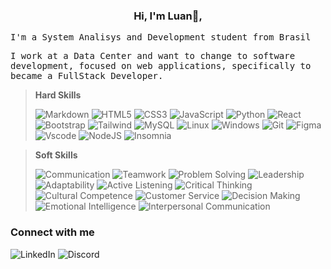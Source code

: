 
<h3 align='center'> Hi, I'm Luan👋,  </h3>

<kbd>I'm a System Analisys and Development student from Brasil

<kbd>I work at a Data Center and want to change to software development, focused on web applications, specifically to became a FullStack Developer.


>**Hard Skills**
>
>![Markdown](https://img.shields.io/badge/Markdown-000?style=for-the-badge&logo=markdown) ![HTML5](https://img.shields.io/badge/HTML5-E34F26?style=for-the-badge&logo=html5&logoColor=white) ![CSS3](https://img.shields.io/badge/CSS3-1572B6?style=for-the-badge&logo=css3&logoColor=white) ![JavaScript](https://img.shields.io/badge/JavaScript-F7DF1E?style=for-the-badge&logo=javascript&logoColor=black) ![Python](https://img.shields.io/badge/python-3670A0?style=for-the-badge&logo=python&logoColor=ffdd54) ![React](https://img.shields.io/badge/React-20232A?style=for-the-badge&logo=react&logoColor=61DAFB) ![Bootstrap](https://img.shields.io/badge/-boostrap-0D1117?style=for-the-badge&logo=bootstrap&labelColor=0D1117) ![Tailwind](https://img.shields.io/badge/tailwindcss-%2338B2AC.svg?style=for-the-badge&logo=tailwind-css&logoColor=white) ![MySQL](https://img.shields.io/badge/MySQL-00000F?style=for-the-badge&logo=mysql&logoColor=white) ![Linux](https://img.shields.io/badge/Linux-000?style=for-the-badge&logo=linux&logoColor=FCC624) ![Windows](https://img.shields.io/badge/Windows-000?style=for-the-badge&logo=windows&logoColor=2CA5E0) ![Git](https://img.shields.io/badge/GIT-E44C30?style=for-the-badge&logo=git&logoColor=white)  ![Figma](https://img.shields.io/badge/Figma-696969?style=for-the-badge&logo=figma&logoColor=figma) ![Vscode](https://img.shields.io/badge/Vscode-007ACC?style=for-the-badge&logo=visual-studio-code&logoColor=white) ![NodeJS](https://img.shields.io/badge/node.js-6DA55F?style=for-the-badge&logo=node.js&logoColor=white) ![Insomnia](https://img.shields.io/badge/insomnia-logo?style=for-the-badge&logo=insomnia&logoColor=purple&logoSize=auto&color=black)

>**Soft Skills**
>
>![Communication](https://img.shields.io/badge/COMMUNICATION-blue?style=for-the-badge) ![Teamwork](https://img.shields.io/badge/TEAMWORK-orange?style=for-the-badge) ![Problem Solving](https://img.shields.io/badge/PROBLEM%20SOLVING-yellow?style=for-the-badge) ![Leadership](https://img.shields.io/badge/LEADERSHIP-aqua?style=for-the-badge) ![Adaptability](https://img.shields.io/badge/ADAPTABILITY-purple?style=for-the-badge) ![Active Listening](https://img.shields.io/badge/ACTIVE%20LISTENING-blueviolet?style=for-the-badge) ![Critical Thinking](https://img.shields.io/badge/CRITICAL%20THINKING-darkorange?style=for-the-badge) ![Cultural Competence](https://img.shields.io/badge/CULTURAL%20COMPETENCE-orangered?style=for-the-badge) ![Customer Service](https://img.shields.io/badge/CUSTOMER%20SERVICE-slateblue?style=for-the-badge) ![Decision Making](https://img.shields.io/badge/DECISION%20MAKING-limegreen?style=for-the-badge) ![Emotional Intelligence](https://img.shields.io/badge/EMOTIONAL%20INTELLIGENCE-dodgerblue?style=for-the-badge) ![Interpersonal Communication](https://img.shields.io/badge/INTERPERSONAL%20COMMUNICATION-indigo?style=for-the-badge)

### Connect with me
![LinkedIn](https://img.shields.io/badge/linkedin-%230a66c2?style=for-the-badge&logoSize=auto&color=%230a66c2) ![Discord](https://img.shields.io/badge/discord-%235865F2?style=for-the-badge&logo=discord&logoColor=white&logoSize=auto&color=%235865F2)

